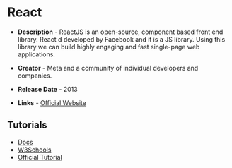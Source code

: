 # React
- **Description** - ReactJS is an open-source, component based front end library. React d developed by Facebook and it is a JS library. Using this library we can build highly engaging and fast single-page web applications.

- **Creator** - Meta and a community of individual developers and companies.
- **Release Date** - 2013
- **Links** - [Official Website](https://reactjs.org)

## Tutorials
* [Docs](https://reactjs.org/docs/getting-started.html)
* [W3Schools](https://www.w3schools.com/REACT/DEFAULT.ASP)
* [Official Tutorial](https://reactjs.org/tutorial/tutorial.html)
